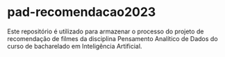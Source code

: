 # pad-recomendacao2023
Este repositório é utilizado para armazenar o processo do projeto de recomendação de filmes da disciplina Pensamento Analítico de Dados do curso de bacharelado em Inteligência Artificial.
